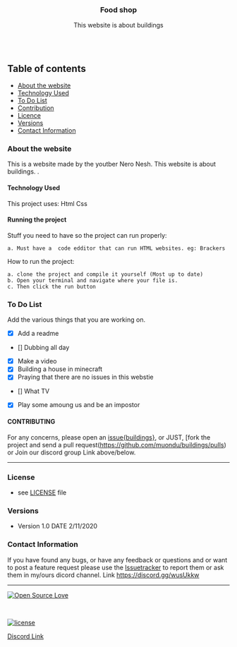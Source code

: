 

<p align="center">
  <a href="https://github.com/yourUserName/YourProjectName">
  </a>
  <h3 align="center">Food shop</h3>

  <p align="center">
    This website is about buildings<br>
   <br>
    </p>
</p>

<br>


## Table of contents
- [About the website](#about-the-webstite)
- [Technology Used](#technology-used)
- [To Do List](#to-do-list)
- [Contribution](#contribution)
- [Licence](#license)
- [Versions](#versions)
- [Contact Information](#contact-information)



### About the website

This is a website made by the youtber Nero Nesh. This website is about buildings. .

#### Technology Used
This project uses:
    Html
    Css
#### Running the project
Stuff you need to have so the project can run properly:

    a. Must have a  code edditor that can run HTML websites. eg: Brackers


How to run the project:

    a. clone the project and compile it yourself (Most up to date)   
    b. Open your terminal and navigate where your file is.
    c. Then click the run button

### To Do List

Add the various things that you are working on.  

- [x] Add a readme
- [] Dubbing all day
- [x] Make a video
- [x] Building a house in minecraft
- [x] Praying that there are no issues in this webstie
- [] What TV
- [x] Play some amoung us and be an impostor




#### CONTRIBUTING


For any concerns, please open an [issue{buildings}](https://github.com/muondu/buildings/issues), or JUST, [fork the project and send a pull request(https://github.com/muondu/buildings/pulls) or Join our discord group Link above/below. 


<hr>

### License
* see [LICENSE](https://github.com/muondu/buildings/LICENSE.md) file

### Versions
* Version 1.0  DATE 2/11/2020



### Contact Information

If you have found any bugs, or have any feedback or questions and or want to post a feature request please use the [Issuetracker](https://github.com/muond/buildings/issues) to report them or ask them in my/ours dicord channel. Link https://discord.gg/wusUkkw

<hr>

[![Open Source Love](https://badges.frapsoft.com/os/v2/open-source-200x33.png?v=103)](#)  

<br>

[![license](https://img.shields.io/github/license/mashape/apistatus.svg?style=for-the-badge)](https://github.com/muondu/buildings/master/LICENSE)

[Discord Link](https://discord.gg/wusUkkw)
